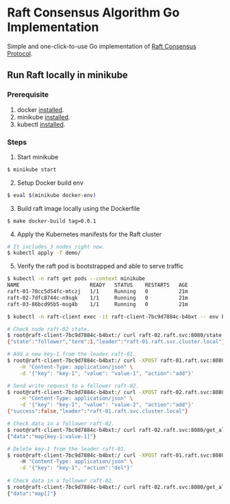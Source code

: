 # Raft Consensus Algorithm Go Implementation
Simple and one-click-to-use Go implementation of [Raft Consensus Protocol](https://raft.github.io/).

## Run Raft locally in minikube

### Prerequisite
1. docker [installed](https://docs.docker.com/get-docker/).
2. minikube [installed](https://minikube.sigs.k8s.io/docs/start/).
3. kubectl [installed](https://kubernetes.io/docs/tasks/tools/).

### Steps

1. Start minikube
```bash
$ minikube start
```

2. Setup Docker build env
```bash
$ eval $(minikube docker-env)
```

3. Build raft image locally using the Dockerfile
```bash
$ make docker-build tag=0.0.1 
```

4. Apply the Kubernetes manifests for the Raft cluster
```bash
# It includes 3 nodes right now.
$ kubectl apply -f demo/ 
```

5. Verify the raft pod is bootstrapped and able to serve traffic
```bash
$ kubectl -n raft get pods --context minikube
NAME                       READY   STATUS    RESTARTS   AGE
raft-01-78cc5d54fc-mtczj   1/1     Running   0          21m
raft-02-7dfc8744c-n9sqk    1/1     Running   0          21m
raft-03-86bcd95b5-msg4b    1/1     Running   0          21m

$ kubectl -n raft-client exec -it raft-client-7bc9d7884c-b4bxt -- env bash

# Check node raft-02 state.
$ root@raft-client-7bc9d7884c-b4bxt:/ curl raft-02.raft.svc:8080/state
{"state":"follower","term":1,"leader":"raft-01.raft.svc.cluster.local"}

# Add a new key-1 from the leader raft-01.
$ root@raft-client-7bc9d7884c-b4bxt:/ curl -XPOST raft-01.raft.svc:8080/operate_data \
    -H "Content-Type: application/json" \
    -d '{"key": "key-1", "value": "value-1", "action":"add"}'

# Send write request to a follower raft-02.
$ root@raft-client-7bc9d7884c-b4bxt:/ curl -XPOST raft-02.raft.svc:8080/operate_data \
    -H "Content-Type: application/json" \
    -d '{"key": "key-2", "value": "value-2", "action":"add"}'
{"success":false,"leader":"raft-01.raft.svc.cluster.local"}

# Check data in a follower raft-02.
$ root@raft-client-7bc9d7884c-b4bxt:/ curl raft-02.raft.svc:8080/get_all_data
{"data":"map[key-1:value-1]"}

# Delete key-1 from the leader raft-01.
$ root@raft-client-7bc9d7884c-b4bxt:/ curl -XPOST raft-01.raft.svc:8080/operate_data 
    -H "Content-Type: application/json" \
    -d '{"key": "key-1", "action":"del"}'
 
# Check data in a follower raft-02.
$ root@raft-client-7bc9d7884c-b4bxt:/ curl raft-02.raft.svc:8080/get_all_data
{"data":"map[]"}
```
